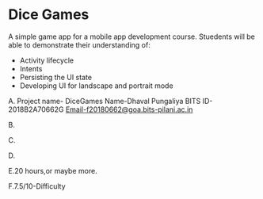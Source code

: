 # Dice Games

A simple game app for a mobile app development course. Stuedents will be able to demonstrate their understanding of:

* Activity lifecycle
* Intents
* Persisting the UI state
* Developing UI for landscape and portrait mode


A.
Project name- DiceGames
Name-Dhaval Pungaliya
BITS ID-2018B2A70662G
Email-f20180662@goa.bits-pilani.ac.in

B.

C.

D.

E.20 hours,or maybe more.

F.7.5/10-Difficulty